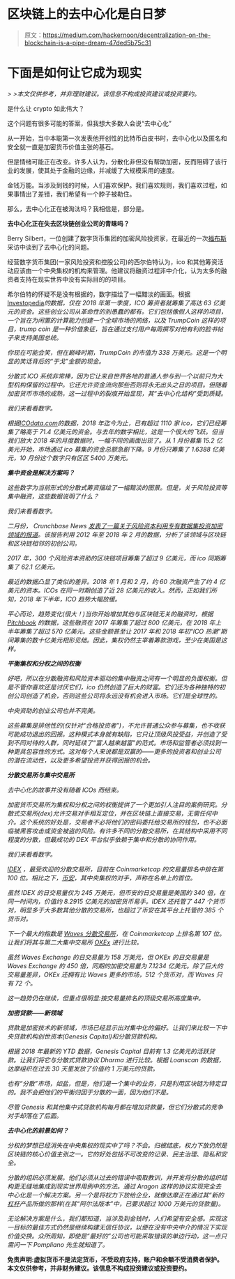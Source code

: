 # 区块链上的去中心化是白日梦

> 原文：<https://medium.com/hackernoon/decentralization-on-the-blockchain-is-a-pipe-dream-47ded5b75c31>

# **下面是如何让它成为现实**

*> >本文仅供参考，并非理财建议。该信息不构成投资建议或投资要约。*

是什么让 crypto 如此伟大？

这个问题有很多可能的答案，但我想大多数人会说“去中心化”

从一开始，当中本聪第一次发表他开创性的比特币白皮书时，去中心化以及匿名和安全就一直是加密货币价值主张的基石。

但是情绪可能正在改变。许多人认为，分散化非但没有帮助加密，反而阻碍了该行业的发展，使其处于金融的边缘，并减缓了大规模采用的速度。

金钱万能。当涉及到钱的时候，人们喜欢保护。我们喜欢规则，我们喜欢过程，如果事情出了差错，我们希望有一个脖子被勒住。

那么，去中心化正在被淘汰吗？我相信是，部分是。

**去中心化正在失去区块链创业公司的青睐吗？**

Berry Silbert，一位创建了数字货币集团的加密风险投资家，在最近的一次[福布斯](http://unchained.forbes.libsynpro.com/barry-silbert-on-what-wall-street-says-privately-about-crypto-vs-what-it-says-publicly-ep87) 采访中谈到了去中心化的问题。

经营数字货币集团(一家风险投资和控股公司)的西尔伯特认为，ico 和其他筹资活动应该由一个中央集权的机构来管理。他建议将融资过程非中介化，认为太多的融资者支持在现实世界中没有实际目的的项目。

希尔伯特的怀疑不是没有根据的，数字描绘了一幅黯淡的画面。根据[Investopedia](https://www.investopedia.com/news/already-more-icos-2018-all-2017-63b/)*的数据，仅在 2018 年第一季度，ICO 筹资者就筹集了高达 63 亿美元的资金。这些创业公司从革命性的到愚蠢的都有。它们包括像假人这样的项目，一个旨在为闲置的计算能力创建一个全球市场的网络，以及 TrumpCoin 这样的项目，trump coin 是一种价值象征，旨在通过支付用户每周撰写对他有利的脸书帖子来支持美国总统。*

*你现在可能会笑，但在巅峰时期，TrumpCoin 的市值为 338 万美元。这是一个明显的笑话背后的“于戈”金额的现金。*

*分散式 ICO 系统非常棒，因为它让来自世界各地的普通人参与到一个以前只为大型机构保留的过程中。它还允许资金流向那些否则将永无出头之日的项目。但随着加密货币市场的成熟，这一过程中的裂痕开始显现，其“去中心化结构”受到质疑。*

*我们来看看数字。*

*根据[ICOdata.com](https://www.icodata.io/stats/2018)的数据，2018 年迄今为止，已有超过 1110 家 ico，它们已经筹集了略高于 71.4 亿美元的资金。与去年的数字相比，这是一个很大的飞跃。但当我们放大 2018 年的月度数据时，一幅不同的画面出现了。从 1 月份募集 15.2 亿美元开始，市场通过 ico 募集的资金总额急剧下降。9 月份只筹集了 1.6388 亿美元，10 月份这个数字只有区区 5400 万美元。*

***集中资金是解决方案吗？***

*这些数字为当前形式的分散式筹资描绘了一幅黯淡的图景。但是，关于风险投资等集中融资，这些数据说明了什么？*

*我们来看看数字。*

*二月份， *Crunchbase News* [发表了一篇关于风险资本利用专有数据集投资加密领域的报道](https://news.crunchbase.com/news/2018-vc-investment-crypto-startups-set-surpass-2017-tally/)。该报告利用 2012 年至 2018 年 2 月的数据，分析了该领域与区块链和区块链相邻的初创公司。*

*2017 年，300 个风险资本资助的区块链项目筹集了超过 9 亿美元，而 ico 同期筹集了 62.1 亿美元。*

*最近的数据凸显了类似的差异。2018 年 1 月和 2 月，约 60 次融资产生了约 4 亿美元的资本。ICOs 在同一时期创造了近 28 亿美元的收入。然而，正如我们所知，2018 年下半年，ICO 趋势大幅放缓。*

*平心而论，趋势变化(很大！)当你开始增加其他与区块链无关的融资时，根据 [Pitchbook](https://pitchbook.com/news/articles/us-venture-capital-activity-so-far-this-year-in-15-charts) 的数据，这些融资在 2017 年筹集了超过 800 亿美元，在 2018 年上半年筹集了超过 570 亿美元。这些金额甚至让 2017 年和 2018 年初“ICO 热潮”期间筹集的数十亿美元相形见绌。因此，集权仍然主宰着筹款游戏，至少在美国是这样。*

***平衡集权和分权之间的权衡***

*好吧，所以在分散融资和风险资本驱动的集中融资之间有一个明显的负面权衡。但是不管你喜欢还是讨厌它们，ico 仍然创造了巨大的财富。它们还为各种独特的初创公司创造了机会，否则这些公司将永远没有机会进入市场。它们是全球性的。*

*中央资助的创业公司也并不完美。*

*这些募集是排他性的(仅针对“合格投资者”)，不允许普通公众参与募集，也不收获可能成功退出的回报。这种模式本身就有缺陷，它只让顶级风投受益，并创造了受到不同对待的人群，同时延续了“富人越来越富”的范式。市场和监管者必须找到一种更具包容性的方式。这对每个人来说都是双赢的——更多的投资者和创业公司的潜在流动性，以及更多希望投资并获得回报的机会。*

***分散交易所与集中交易所***

*去中心化的故事并没有随着 ICOs 而结束。*

*加密货币交易所为集权和分权之间的权衡提供了一个更加引人注目的案例研究。分散式交易所(dex)允许交易对手相互定位，并在区块链上直接交易，无需任何中介。这个系统的好处是，交易者不必将他们的密码委托给交易所的钱包，也不必面临被黑客攻击或资金被盗的风险。有许多不同的分散交易所，在其结构中采用不同程度的分散，但最成功的 DEX 平台似乎依赖于集中和分散的协同作用。*

*我们来看看数字。*

*[IDEX](https://coinmarketcap.com/exchanges/idex/) ，最受欢迎的分散交易所，目前在 Coinmarketcap 的交易量排名中排在第 100 位。相比之下，[币安](https://coinmarketcap.com/exchanges/binance/)，其中央集权的对手，声称在名单上的首位。*

*虽然 IDEX 的日交易量仅为 245 万美元，但币安的日交易量是美国的 340 倍，在同一时间内，价值约 8.2915 亿美元的加密货币易手。IDEX 还托管了 447 个货币对，明显多于大多数其他分散的交易所，也超过了币安在其平台上托管的 385 个货币对。*

*下一个最大的指数是 [Waves 分散交易所](https://coinmarketcap.com/exchanges/waves-dex/)，在 Coinmarketcap 上排名第 107 位。让我们将其与第二大集中交易所 [OKEx](https://coinmarketcap.com/exchanges/okex/) 进行比较。*

*虽然 Waves Exchange 的日交易量为 158 万美元，但 OKEx 的日交易量是 Waves Exchange 的 450 倍，同期的加密交易量为 7.1234 亿美元。除了巨大的交易量差异，OKEx 还拥有比 Waves 更多的市场，512 个货币对，而 Waves 只有 72 个。*

*这一趋势仍在继续，但重点很明显:按交易量排名的顶级交易所高度集中。*

***加密贷款——新领域***

*贷款是加密技术的新领域，市场已经显示出对集中化的偏好。让我们来比较一下中央贷款机构创世资本(Genesis Capital)和分散贷款机构。*

*根据 2018 年最新的 YTD 数据，Genesis Capital 目前有 1.3 亿美元的活跃贷款。让我们将它与分散式贷款协议 Dharma 进行比较。根据 Loanscan 的数据，达摩组织在过去 30 天里发放了价值约 1 万美元的贷款。*

*也有“分散”市场，如盐，但是，他们是一个集中的业务，只是利用区块链为特定目的。我不会把他们的平衡归因于分散的一面，因为他们不是。*

*尽管 Genesis 和其他集中式贷款机构每月都在增加贷款量，但它们分散式的竞争对手却落在了后面。*

***去中心化的前景如何？***

*分权的梦想已经消失在中央集权的现实中了吗？不会。归根结底，权力下放仍然是区块链的核心价值主张之一。它的好处包括不可改变的记录、民主治理、隐私和安全。*

*分散的组织必须发展。他们必须从过去的错误中吸取教训，并开发将分散的组织结构更无缝地集成到现实世界用例中的方法。通过 Aragon 这样的协议实现完全去中心化是一个解决方案。另一个是将权力下放给企业，就像达摩正在通过其“新的[杠杆](https://blog.dharma.io/introducing-dharma-lever-1bde1451e95c)产品所做的那样(在其“阿尔法版本”中，已要求超过 1000 万美元的贷款量)。*

*无论解决方案是什么，我们都知道，当涉及到金钱时，人们希望有安全感。实现这一目标的最佳方式仍然是继续构建无信任协议，以便在没有中央中介的情况下实现价值交换。众所周知，即使是“最好的”公司也可能采取错误的单边行动，这一点只需问一下 Pompliano 先生就知道了。*

**免责声明:虚拟货币不是法定货币，不受政府支持，账户和余额不受消费者保护。本文仅供参考，并非财务建议。该信息不构成投资建议或投资要约。**